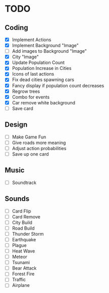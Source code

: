 # TODO

## Coding

 - [x] Implement Actions
 - [x] Implement Background "Image"
 - [ ] Add images to Background "Image"
 - [x] City "Image"
 - [x] Update Population Count
 - [x] Population Increase in Cities
 - [x] Icons of last actions
 - [x] Fix dead cities spawning cars
 - [x] Fancy display if population count decreases
 - [x] Regrow trees
 - [x] Combo for events
 - [x] Car remove white background
 - [ ] Save card

## Design

 - [ ] Make Game Fun
 - [ ] Give roads more meaning
 - [ ] Adjust action probabilities
 - [ ] Save up one card

## Music

 - [ ] Soundtrack

## Sounds

 - [ ] Card Flip
 - [ ] Card Remove
 - [ ] City Build
 - [ ] Road Build
 - [ ] Thunder Storm
 - [ ] Earthquake
 - [ ] Plague
 - [ ] Heat Wave
 - [ ] Meteor
 - [ ] Tsunami
 - [ ] Bear Attack
 - [ ] Forest Fire
 - [ ] Traffic
 - [ ] Airplane
